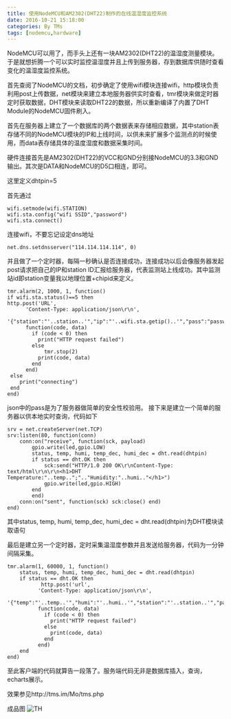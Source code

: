 ```yaml
---
title: 使用NodeMCU和AM2302(DHT22)制作的在线温湿度监控系统
date: 2016-10-21 15:18:00
categories: By TMs
tags: [nodemcu,hardware]
---
```

NodeMCU可以用了，而手头上还有一块AM2302(DHT22)的温湿度测量模块。于是就想折腾一个可以实时监控温湿度并且上传到服务器，存到数据库供随时查看变化的温湿度监控系统。

首先查阅了NodeMCU的文档，初步确定了使用wifi模块连接wifi，http模块负责利用post上传数据，net模块来建立本地服务器供实时查看，tmr模块来做定时器定时获取数据，DHT模块来读取DHT22的数据，所以重新编译了内置了DHT Module的NodeMCU固件刷入。


首先在服务器上建立了一个数据库的两个数据表来存储相应数据，其中station表存储不同的NodeMCU模块的IP和上线时间，以供未来扩展多个监测点的时候使用，而data表存储具体的温度湿度和数据采集时间。

硬件连接首先是AM2302(DHT22)的VCC和GND分别接NodeMCU的3.3和GND输出。其次是DATA和NodeMCU的D5口相连，即可。

这里定义dhtpin=5

首先通过

	wifi.setmode(wifi.STATION)
	wifi.sta.config("wifi SSID","password")
	wifi.sta.connect()

连接wifi，不要忘记设定dns地址

	net.dns.setdnsserver("114.114.114.114", 0)

并且做了一个定时器，每隔一秒确认是否连接成功，连接成功以后会像服务器发起post请求把自己的IP和station ID汇报给服务器，代表监测站上线成功。其中监测站id即station变量我以地理位置+chipid来定义。

	tmr.alarm(2, 1000, 1, function()
    if wifi.sta.status()==5 then
    http.post('URL',
          'Content-Type: application/json\r\n',
          '{"station":"'..station..'","ip":"'..wifi.sta.getip()..'","pass":"password"}',
          function(code, data)
            if (code < 0) then
              print("HTTP request failed")
            else
                tmr.stop(2)
              print(code, data)
            end
          end)
     else
        print("connecting")
     end
	end)

json中的pass是为了服务器做简单的安全性校验用。
接下来是建立一个简单的服务器以供本地实时查询，代码如下

	srv = net.createServer(net.TCP)
	srv:listen(80, function(conn)
	    conn:on("receive", function(sck, payload)
	        gpio.write(led,gpio.LOW)
	        status, temp, humi, temp_dec, humi_dec = dht.read(dhtpin)
	        if status == dht.OK then
	            sck:send("HTTP/1.0 200 OK\r\nContent-Type: text/html\r\n\r\n<h1>DHT Temperature:"..temp..";".."Humidity:"..humi.."</h1>")
	            gpio.write(led,gpio.HIGH)
	        end
	        end)
	    conn:on("sent", function(sck) sck:close() end)
	end)

其中status, temp, humi, temp_dec, humi_dec = dht.read(dhtpin)为DHT模块读取语句

最后是建立另一个定时器，定时采集温湿度参数并且发送给服务器，代码为一分钟间隔采集。

	tmr.alarm(1, 60000, 1, function()
	    status, temp, humi, temp_dec, humi_dec = dht.read(dhtpin)
	    if status == dht.OK then
	           http.post('url',
	          'Content-Type: application/json\r\n',
	          '{"temp":"'..temp..'","humi":"'..humi..'","station":"'..station..'","pass":"tms"}',
	          function(code, data)
	            if (code < 0) then
	              print("HTTP request failed")
	            else
	              print(code, data)
	            end
	          end)
	    end
	end)

至此客户端的代码就算告一段落了。服务端代码无非是数据库插入，查询，echarts展示。

效果参见http://tms.im/Mo/tms.php

成品图
![TH](https://dn-tms.qbox.me/nodemcu/wenshidu.jpg)